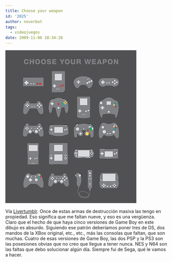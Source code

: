 ```yaml
---
title: Choose your weapon
id: '2025'
author: neverbot
tags:
  - videojuegos
date: 2009-11-06 18:34:28
---
```


![200911061827.jpg](./choose-your-weapon/200911061827.jpg)

Vía [Livertumblr](http://livercake.tumblr.com/post/208711006/arriba-a-abajo-izquierda-a-derecha-nes-gameboy). Once de estas armas de destrucción masiva las tengo en propiedad. Eso significa que me faltan nueve, y eso es una vergüenza. Claro que el hecho de que haya cinco versiones de Game Boy en este dibujo es absurdo. Siguiendo ese patrón deberíamos poner tres de DS, dos mandos de la XBox original, etc., etc., más las consolas que faltan, que son muchas. Cuatro de esas versiones de Game Boy, las dos PSP y la PS3 son las posesiones obvias que no creo que llegue a tener nunca. NES y N64 son las faltas que debo solucionar algún día. Siempre fui de Sega, qué le vamos a hacer.